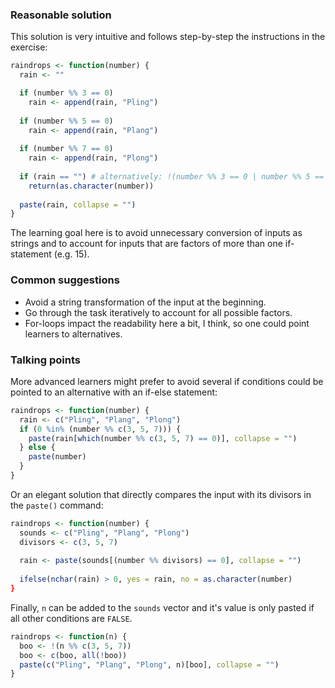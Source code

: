 ### Reasonable solution

This solution is very intuitive and follows step-by-step the instructions in the exercise:

```r
raindrops <- function(number) {
  rain <- ""

  if (number %% 3 == 0)
    rain <- append(rain, "Pling")
  
  if (number %% 5 == 0)
    rain <- append(rain, "Plang")
  
  if (number %% 7 == 0)
    rain <- append(rain, "Plong")
  
  if (rain == "") # alternatively: !(number %% 3 == 0 | number %% 5 == 0 | number %% 7 == 0)
    return(as.character(number))
  
  paste(rain, collapse = "")
}
```

The learning goal here is to avoid unnecessary conversion of inputs as strings and to account for inputs that are factors of more than one if-statement (e.g. 15).

### Common suggestions

- Avoid a string transformation of the input at the beginning.
- Go through the task iteratively to account for all possible factors.
- For-loops impact the readability here a bit, I think, so one could point learners to alternatives. 

### Talking points

More advanced learners might prefer to avoid several if conditions could be pointed to an alternative with an if-else statement:

```r
raindrops <- function(number) {
  rain <- c("Pling", "Plang", "Plong")
  if (0 %in% (number %% c(3, 5, 7))) {
    paste(rain[which(number %% c(3, 5, 7) == 0)], collapse = "")
  } else {
    paste(number)
  }
}
```

Or an elegant solution that directly compares the input with its divisors in the `paste()` command:

```r
raindrops <- function(number) {
  sounds <- c("Pling", "Plang", "Plong")
  divisors <- c(3, 5, 7)
  
  rain <- paste(sounds[(number %% divisors) == 0], collapse = "")
  
  ifelse(nchar(rain) > 0, yes = rain, no = as.character(number)
}
```

Finally, `n` can be added to the `sounds` vector and it's value is only pasted if all other conditions are `FALSE`.

```r
raindrops <- function(n) {
  boo <- !(n %% c(3, 5, 7))
  boo <- c(boo, all(!boo))
  paste(c("Pling", "Plang", "Plong", n)[boo], collapse = "")
}
```
